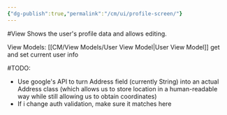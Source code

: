 ```yaml
---
{"dg-publish":true,"permalink":"/cm/ui/profile-screen/"}
---
```


#View
Shows the user's profile data and allows editing.

View Models: [[CM/View Models/User View Model\|User View Model]] get and set current user info

#TODO:
- Use google's API to turn Address field (currently String) into an actual Address class (which allows us to store location in a human-readable way while still allowing us to obtain coordinates)
- If i change auth validation, make sure it matches here
